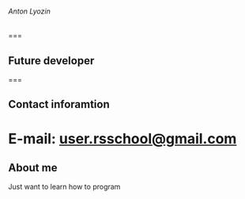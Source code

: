 ###### Anton Lyozin
===
## **Future developer**
===
## **Contact inforamtion**
**E-mail:** user.rsschool@gmail.com
===
## **About me**
Just want to learn how to program